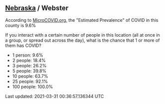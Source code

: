 
## [Nebraska](/united-states/nebraska) / Webster

According to [MicroCOVID.org](http://microcovid.org),
the "Estimated Prevalence" of COVID in this county is 9.6%

If you interact with a certain number of people in this location
(all at once in a group, or spread out across the day), what is the chance that
1 or more of them has COVID?

- 1 person: 9.6%
- 2 people: 18.4%
- 3 people: 26.2%
- 5 people: 39.8%
- 10 people: 63.7%
- 25 people: 92.1%
- 100 people: 100.0%

Last updated: 2021-03-31 00:36:57.136344 UTC
